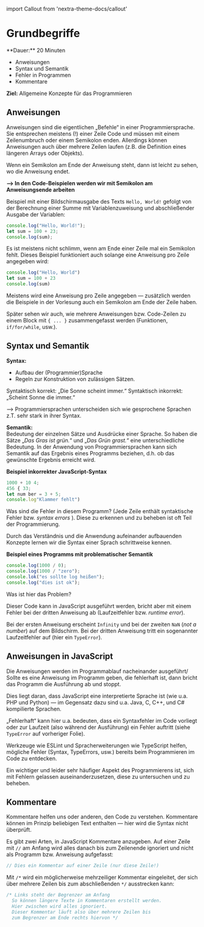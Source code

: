 import Callout from 'nextra-theme-docs/callout'

# Grundbegriffe

<Callout>
  **Dauer:** 20 Minuten

  - Anweisungen
  - Syntax und Semantik
  - Fehler in Programmen
  - Kommentare

  **Ziel:** Allgemeine Konzepte für das Programmieren
</Callout>

## Anweisungen

Anweisungen sind die eigentlichen „Befehle“ in einer 
Programmiersprache. Sie entsprechen meistens (!) einer Zeile Code 
und müssen mit einem Zeilenumbruch oder einem Semikolon enden.
Allerdings können Anweisungen auch über mehrere Zeilen laufen
(z.B. die Definition eines längeren Arrays oder Objekts).

<Callout type="warning">
Wenn ein Semikolon am Ende der Anweisung steht, dann
ist leicht zu sehen, wo die Anweisung endet.

**&xrarr; In den Code-Beispielen werden wir mit Semikolon 
am Anweisungsende arbeiten**
</Callout>

Beispiel mit einer Bildschirmausgabe des Texts `Hello, World!` 
gefolgt von der Berechnung einer Summe mit Variablenzuweisung 
und abschließender Ausgabe der Variablen: 

```js
console.log("Hello, World!");
let sum = 100 + 23;
console.log(sum); 
```

Es ist meistens nicht schlimm, wenn am Ende einer Zeile mal ein 
Semikolon fehlt. Dieses Beispiel funktioniert auch solange eine 
Anweisung pro Zeile angegeben wird:

```js
console.log("Hello, World")
let sum = 100 + 23
console.log(sum)
```

Meistens wird eine Anweisung pro Zeile angegeben &mdash; 
zusätzlich werden die Beispiele in der Vorlesung auch ein 
Semikolon am Ende der Zeile haben.

Später sehen wir auch, wie mehrere Anweisungen bzw. Code-Zeilen zu
einem Block mit `{ ... }` zusammengefasst werden (Funktionen, 
`if/for/while`, usw.).

## Syntax und Semantik

**Syntax:**
- Aufbau der (Programmier)Sprache
- Regeln zur Konstruktion von zulässigen Sätzen.

Syntaktisch korrekt: „Die Sonne scheint immer.“
Syntaktisch inkorrekt: „Scheint Sonne die immer.“

&xrarr; Programmiersprachen unterscheiden sich wie 
gesprochene Sprachen z.T. sehr stark in ihrer Syntax.

**Semantik:** \
Bedeutung der einzelnen Sätze und Ausdrücke einer Sprache. So 
haben die Sätze „_Das Gras ist grün._“ und  „_Das Grün grast._“
eine unterschiedliche Bedeutung. In der Anwendung von 
Programmiersprachen kann sich Semantik auf das Ergebnis eines
Programms beziehen, d.h. ob das gewünschte Ergebnis erreicht wird.

**Beispiel inkorrekter JavaScript-Syntax**

```js
1000 + 10 4;
456 { 33;
let num ber = 3 + 5;
console.log"Klammer fehlt")
```

Was sind die Fehler in diesem Programm? (Jede Zeile enthält 
syntaktische Fehler bzw. _syntax errors_ ). Diese zu erkennen
und zu beheben ist oft Teil der Programmierung.

Durch das Verständnis und die Anwendung aufeinander aufbauenden 
Konzepte lernen wir die Syntax einer Sprach schrittweise kennen. 

**Beispiel eines Programms mit problematischer Semantik**

```js
console.log(1000 / 0);
console.log(1000 / "zero");
console.lok("es sollte log heißen");
console.log("dies ist ok");
```

Was ist hier das Problem?

Dieser Code kann in JavaScript ausgeführt werden, bricht aber mit 
einem Fehler bei der dritten Anweisung ab (Laufzeitfehler
bzw. _runtime error_). 

Bei der ersten Anweisung erscheint `Infinity` und bei der 
zweiten `NaN` (_not a number_) auf dem Bildschirm. Bei der 
dritten Anweisung tritt ein sogenannter Laufzeitfehler auf 
(hier ein `TypeError`). 

## Anweisungen in JavaScript

Die Anweisungen werden im Programmablauf nacheinander ausgeführt/
Sollte es eine Anweisung im Programm geben, die fehlerhaft ist, 
dann bricht das Programm die Ausführung ab und stoppt.

Dies liegt daran, dass JavaScript eine interpretierte Sprache ist 
(wie u.a. PHP und Python) — im Gegensatz dazu sind u.a. Java, C, 
C++, und C# kompilierte Sprachen.

„Fehlerhaft“ kann hier u.a. bedeuten, dass ein Syntaxfehler im Code 
vorliegt oder zur Laufzeit (also während der Ausführung) ein Fehler
auftritt (siehe `TypeError` auf vorheriger Folie).

Werkzeuge wie ESLint und Spracherweiterungen wie TypeScript helfen,
mögliche Fehler (Syntax, TypeErrors, usw.) bereits beim
Programmieren im Code zu entdecken. 

<Callout type="warning">
Ein wichtiger und leider sehr häufiger Aspekt des 
Programmierens ist, sich mit Fehlern gelassen 
auseinanderzusetzen, diese zu untersuchen und zu beheben.
</Callout>


## Kommentare

Kommentare helfen uns oder anderen, den Code zu verstehen.
Kommentare können im Prinzip beliebigen Text enthalten — 
hier wird die Syntax nicht überprüft.

Es gibt zwei Arten, in JavaScript Kommentare anzugeben. Auf
einer Zeile mit `//` am Anfang wird alles danach bis zum 
Zeilenende ignoriert und nicht als Programm bzw. Anweisung 
aufgefasst:

```js
// Dies ein Kommentar auf einer Zeile (nur diese Zeile!)
```

Mit `/*` wird ein möglicherweise mehrzeiliger Kommentar 
eingeleitet, der sich über mehrere Zeilen bis zum abschließenden
`*/` ausstrecken kann:

```js
/* Links steht der Begrenzer am Anfang
  So können längere Texte in Kommentaren erstellt werden.
  Hier zwischen wird alles ignoriert.
  Dieser Kommentar läuft also über mehrere Zeilen bis
  zum Begrenzer am Ende rechts hiervon */
```